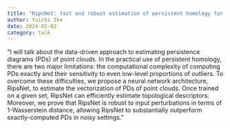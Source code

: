 ```yaml
---
title: "RipsNet: fast and robust estimation of persistent homology for point clouds"
author: Yuichi Ike
date: 2024-02-02
category: talk
---
```

"I will talk about the data-driven approach to estimating persistence diagrams (PDs) of point clouds. In the practical use of persistent homology, there are two major limitations: the computational complexity of computing PDs exactly and their sensitivity to even low-level proportions of outliers. To overcome these difficulties, we propose a neural network architecture, RipsNet, to estimate the vectorization of PDs of point clouds. Once trained on a given set, RipsNet can efficiently estimate topological descriptors. Moreover, we prove that RipsNet is robust to input perturbations in terms of 1-Wasserstein distance, allowing RipsNet to substantially outperform exactly-computed PDs in noisy settings."
